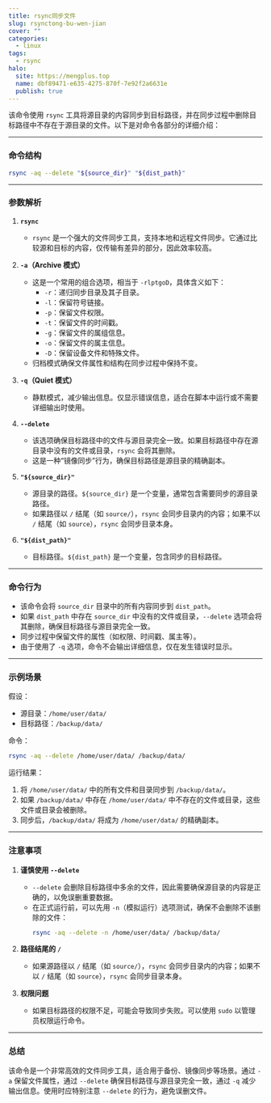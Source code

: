 ```yaml
---
title: rsync同步文件
slug: rsynctong-bu-wen-jian
cover: ""
categories:
  - linux
tags:
  - rsync
halo:
  site: https://mengplus.top
  name: dbf89471-e635-4275-870f-7e92f2a6631e
  publish: true
---
```

该命令使用 `rsync` 工具将源目录的内容同步到目标路径，并在同步过程中删除目标路径中不存在于源目录的文件。以下是对命令各部分的详细介绍：

---

### 命令结构

```bash
rsync -aq --delete "${source_dir}" "${dist_path}"
```

---

### 参数解析

1. **`rsync`**

   - `rsync` 是一个强大的文件同步工具，支持本地和远程文件同步。它通过比较源和目标的内容，仅传输有差异的部分，因此效率较高。
2. **`-a`（Archive 模式）**

   - 这是一个常用的组合选项，相当于 `-rlptgoD`，具体含义如下：
     - `-r`：递归同步目录及其子目录。
     - `-l`：保留符号链接。
     - `-p`：保留文件权限。
     - `-t`：保留文件的时间戳。
     - `-g`：保留文件的属组信息。
     - `-o`：保留文件的属主信息。
     - `-D`：保留设备文件和特殊文件。
   - 归档模式确保文件属性和结构在同步过程中保持不变。
3. **`-q`（Quiet 模式）**

   - 静默模式，减少输出信息。仅显示错误信息，适合在脚本中运行或不需要详细输出时使用。
4. **`--delete`**

   - 该选项确保目标路径中的文件与源目录完全一致。如果目标路径中存在源目录中没有的文件或目录，`rsync` 会将其删除。
   - 这是一种“镜像同步”行为，确保目标路径是源目录的精确副本。
5. **`"${source_dir}"`**

   - 源目录的路径。`${source_dir}` 是一个变量，通常包含需要同步的源目录路径。
   - 如果路径以 `/` 结尾（如 `source/`），`rsync` 会同步目录内的内容；如果不以 `/` 结尾（如 `source`），`rsync` 会同步目录本身。
6. **`"${dist_path}"`**

   - 目标路径。`${dist_path}` 是一个变量，包含同步的目标路径。

---

### 命令行为

- 该命令会将 `source_dir` 目录中的所有内容同步到 `dist_path`。
- 如果 `dist_path` 中存在 `source_dir` 中没有的文件或目录，`--delete` 选项会将其删除，确保目标路径与源目录完全一致。
- 同步过程中保留文件的属性（如权限、时间戳、属主等）。
- 由于使用了 `-q` 选项，命令不会输出详细信息，仅在发生错误时显示。

---

### 示例场景

假设：

- 源目录：`/home/user/data/`
- 目标路径：`/backup/data/`

命令：

```bash
rsync -aq --delete /home/user/data/ /backup/data/
```

运行结果：

1. 将 `/home/user/data/` 中的所有文件和目录同步到 `/backup/data/`。
2. 如果 `/backup/data/` 中存在 `/home/user/data/` 中不存在的文件或目录，这些文件或目录会被删除。
3. 同步后，`/backup/data/` 将成为 `/home/user/data/` 的精确副本。

---

### 注意事项

1. **谨慎使用 `--delete`**

   - `--delete` 会删除目标路径中多余的文件，因此需要确保源目录的内容是正确的，以免误删重要数据。
   - 在正式运行前，可以先用 `-n`（模拟运行）选项测试，确保不会删除不该删除的文件：
     ```bash
     rsync -aq --delete -n /home/user/data/ /backup/data/
     ```
2. **路径结尾的 `/`**

   - 如果源路径以 `/` 结尾（如 `source/`），`rsync` 会同步目录内的内容；如果不以 `/` 结尾（如 `source`），`rsync` 会同步目录本身。
3. **权限问题**

   - 如果目标路径的权限不足，可能会导致同步失败。可以使用 `sudo` 以管理员权限运行命令。

---

### 总结

该命令是一个非常高效的文件同步工具，适合用于备份、镜像同步等场景。通过 `-a` 保留文件属性，通过 `--delete` 确保目标路径与源目录完全一致，通过 `-q` 减少输出信息。使用时应特别注意 `--delete` 的行为，避免误删文件。